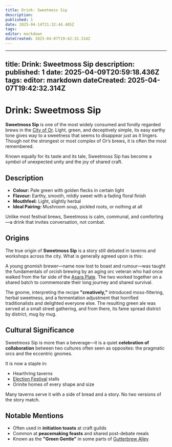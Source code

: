 ```yaml
---
title: Drink: Sweetmoss Sip
description: 
published: 1
date: 2025-04-14T21:32:44.485Z
tags: 
editor: markdown
dateCreated: 2025-04-07T19:42:32.314Z
---
```


---
title: Drink: Sweetmoss Sip
description: 
published: 1
date: 2025-04-09T20:59:18.436Z
tags: 
editor: markdown
dateCreated: 2025-04-07T19:42:32.314Z
---

# Drink: Sweetmoss Sip
**Sweetmoss Sip** is one of the most widely consumed and fondly regarded brews in the [City of Or](/geography/settlement/city/city-of-or.md). Light, green, and deceptively simple, its easy earthy tone gives way to a sweetness that seems to disappear just as it lingers. Though not the strongest or most complex of Or’s brews, it is often the most remembered.

Known equally for its taste and its tale, Sweetmoss Sip has become a symbol of unexpected unity and the joy of shared craft.

## Description
- **Colour:** Pale green with golden flecks in certain light
- **Flavour:** Earthy, smooth, mildly sweet with a fading floral finish
- **Mouthfeel:** Light, slightly herbal
- **Ideal Pairing:** Mushroom soup, pickled roots, or nothing at all

Unlike most festival brews, Sweetmoss is calm, communal, and comforting—a drink that invites conversation, not combat.

## Origins
The true origin of **Sweetmoss Sip** is a story still debated in taverns and workshops across the city. What is generally agreed upon is this:

A young gnomish brewer—name now lost to boast and rumour—was taught the fundamentals of orcish brewing by an aging orc veteran who had once walked from the far side of the [Asara Plate](/geography/landmark/scale/asara-plate.md). The two worked together on a shared batch to commemorate their long journey and shared survival.

The gnome, interpreting the recipe **"creatively,"** introduced moss-filtering, herbal sweetness, and a fermentation adjustment that horrified traditionalists and delighted everyone else. The resulting green ale was served at a small street gathering, and from there, its fame spread district by district, mug by mug.

## Cultural Significance
Sweetmoss Sip is more than a beverage—it is a quiet **celebration of collaboration** between two cultures often seen as opposites: the pragmatic orcs and the eccentric gnomes.

It is now a staple in:
- Hearthring taverns
- [Election Festival](/geography/settlement/city/city-of-or/election-festival.md) stalls
- Orinite homes of every shape and size

Many taverns serve it with a side of bread and a story. No two versions of the story match.

## Notable Mentions
- Often used in **initiation toasts** at craft guilds
- Common at **peacemaking feasts** and shared post-debate meals
- Known as the **"Green Gentle"** in some parts of [Gutterbrew Alley](/geography/settlement/city/city-of-or/district/gutterbrew-alley.md)

